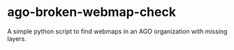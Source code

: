 # ago-broken-webmap-check
A simple python script to find webmaps in an AGO organization with missing layers.
